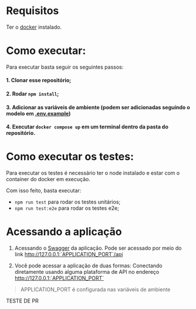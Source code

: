 # Requisitos

Ter o [docker](https://www.docker.com/) instalado.

# Como executar:

Para executar basta seguir os seguintes passos:

#### 1. Clonar esse repositório;
#### 2. Rodar `npm install`;
#### 3. Adicionar as variáveis de ambiente (podem ser adicionadas seguindo o modelo em [.env.example](.env.example)) 
#### 4. Executar `docker compose up` em um terminal dentro da pasta do repositório.

# Como executar os testes:

Para executar os testes é necessário ter o node instalado e estar com o container do docker em execução.

Com isso feito, basta executar:
- `npm run test` para rodar os testes unitários;
- `npm run test:e2e` para rodar os testes e2e;

# Acessando a aplicação

1. Acessando o [Swagger](http://127.0.0.1:3000/api) da aplicação. Pode ser acessado por meio do link http://127.0.0.1:`APPLICATION_PORT`/api

2. Você pode acessar a aplicação de duas formas:
Conectando diretamente usando alguma plataforma de API no endereço http://127.0.0.1:`APPLICATION_PORT`

> APPLICATION_PORT é configurada nas variáveis de ambiente

TESTE DE PR


